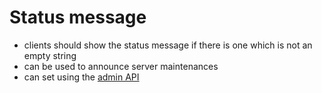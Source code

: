# Status message

- clients should show the status message if there is one which is not an empty string
- can be used to announce server maintenances
- can set using the [admin API](../api/admin.md)
